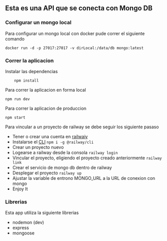 ## Esta es una API que se conecta con Mongo DB

### Configurar un mongo local
Para configurar un mongo local con docker pude correr el siguiente comando
```
docker run -d -p 27017:27017 -v dirLocal:/data/db mongo:latest
```

### Correr la aplicacion

Instalar las dependencias
```
    npm install 
```

Para correr la aplicacion en forma local
```
npm run dev
```

Para correr la aplicacion de produccion
```
npm start
```

Para vincular a un proyecto de railway se debe seguir los siguiente pasaso
 * Tener o crear una cuenta en [railwaiy](https://railway.app/)
 * Instalarse el [CLI](https://docs.railway.app/develop/cli) ```npm i -g @railway/cli```
 * Crear un proyecto nuevo
 * Logearse a railway desde la consola ```railway login```
 * Vincular el proyecto, eligiendo el proyecto creado anteriormente ```railway link``` 
 * Crear el servicio de mongo db dentro de railway
 * Desplegar el proyecto ```railway up```
 * Ajustar la variable de entrono MONGO_URL a la URL de conexion con mongo
 * Enjoy It

### Librerias
Esta app utiliza la siguiente librerias

* nodemon (dev)
* express 
* mongoose 